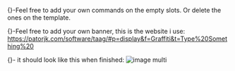 {}-Feel free to add your own commands on the empty slots. Or delete the ones on the template.



{}-Feel free to add your own banner, this is the website i use:
https://patorjk.com/software/taag/#p=display&f=Graffiti&t=Type%20Something%20



{}- it should look like this when finished:
 ![image multi](https://github.com/user-attachments/assets/726c7f2f-b9fa-4cef-acf7-b51693b26119)
